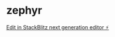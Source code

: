 # zephyr

[Edit in StackBlitz next generation editor ⚡️](https://stackblitz.com/~/github.com/GuilhermeBorba2/zephyr)